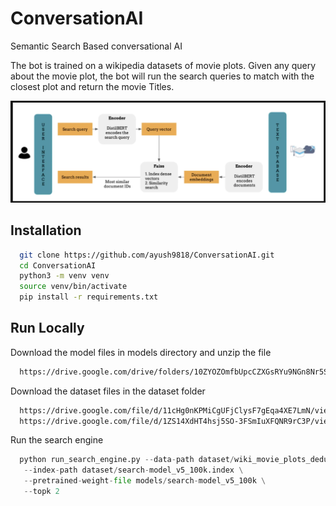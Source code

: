 
# ConversationAI
Semantic Search Based conversational AI 

The bot is trained on a wikipedia datasets of movie plots. Given any query about the movie plot, the bot will run the search queries to match with the closest plot and return the movie Titles.

![alt text](https://github.com/ayush9818/ConversationAI/blob/main/images/Algo_flow.webp)

## Installation

```bash
  git clone https://github.com/ayush9818/ConversationAI.git
  cd ConversationAI
  python3 -m venv venv 
  source venv/bin/activate
  pip install -r requirements.txt
```


    
## Run Locally

Download the model files in models directory and unzip the file

```bash
  https://drive.google.com/drive/folders/10ZYOZOmfbUpcCZXGsRYu9NGn8Nr5SvGI?usp=share_link
```

Download the dataset files in the dataset folder

```bash
  https://drive.google.com/file/d/11cHg0nKPMiCgUFjClysF7gEqa4XE7LmN/view?usp=share_link
  https://drive.google.com/file/d/1ZS14XdHT4hsj5SO-3FSmIuXFQNR9rC3P/view?usp=share_link

```

Run the search engine 
```python
  python run_search_engine.py --data-path dataset/wiki_movie_plots_deduped.csv \
   --index-path dataset/search-model_v5_100k.index \
   --pretrained-weight-file models/search-model_v5_100k \
   --topk 2
```


